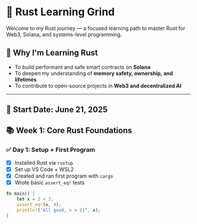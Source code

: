 # 🦀 Rust Learning Grind

Welcome to my Rust journey — a focused learning path to master Rust for Web3, Solana, and systems-level programming.

## 🚀 Why I'm Learning Rust

- To build performant and safe smart contracts on **Solana**
- To deepen my understanding of **memory safety, ownership, and lifetimes**
- To contribute to open-source projects in **Web3 and decentralized AI**

---

## 📅 Start Date: June 21, 2025

## 📚 Week 1: Core Rust Foundations

### ✅ Day 1: Setup + First Program
- [x] Installed Rust via `rustup`
- [x] Set up VS Code + WSL2
- [x] Created and ran first program with `cargo`
- [x] Wrote basic `assert_eq!` tests

```rust
fn main() {
    let x = 2 + 2;
    assert_eq!(x, 4);
    println!("All good, x = {}", x);
}
